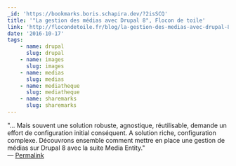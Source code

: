 ```yaml
---
_id: 'https://bookmarks.boris.schapira.dev/?2isSCQ'
title: '"La gestion des médias avec Drupal 8", Flocon de toile'
link: 'http://flocondetoile.fr/blog/la-gestion-des-medias-avec-drupal-8'
date: '2016-10-17'
tags:
    - name: drupal
      slug: drupal
    - name: images
      slug: images
    - name: medias
      slug: medias
    - name: mediatheque
      slug: mediatheque
    - name: sharemarks
      slug: sharemarks
---
```


&quot;… Mais souvent une solution robuste, agnostique, réutilisable, demande un
effort de configuration initial conséquent. A solution riche, configuration
complexe. Découvrons ensemble comment mettre en place une gestion de médias sur
Drupal 8 avec la suite Media Entity.&quot; <br>&#8212;
<a href="https://bookmarks.boris.schapira.dev/?2isSCQ" title="Permalink">Permalink</a>
